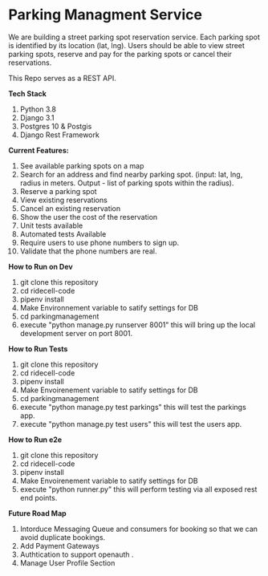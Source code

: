 # Parking Managment Service


We are building a street parking spot reservation service. Each parking spot is identified by its location (lat, lng). Users should be able to view street parking spots, reserve and pay for the parking spots or cancel their reservations.

This Repo serves as a REST API.

**Tech Stack**
1. Python 3.8
2. Django 3.1
3. Postgres 10 & Postgis
4. Django Rest Framework

**Current Features:**

 1. See available parking spots on a map
 2. Search for an address and find nearby parking spot. (input: lat, lng, radius in meters. Output -
    list of parking spots within the radius).
 3. Reserve a parking spot
 4. View existing reservations
 5. Cancel an existing reservation
 6. Show the user the cost of the reservation
 7. Unit tests available
 8. Automated tests  Available
 9. Require users to use phone numbers to sign up.
 10. Validate that the phone numbers are real.

**How to Run on Dev**
1. git clone this repository
2. cd ridecell-code
3. pipenv install
4. Make Environnement variable to satify settings  for DB
5. cd parkingmanagement
6. execute "python manage.py  runserver 8001" this will bring up the local development server on port 8001.

**How to Run Tests**
1. git clone this repository
2. cd ridecell-code
3. pipenv install
4. Make Envoirenement variable to satify settings  for DB
5. cd parkingmanagement
6. execute "python manage.py test parkings" this will  test the parkings app.
7. execute "python manage.py test users" this will test the users app.

**How to Run e2e**
1. git clone this repository
2. cd ridecell-code
3. pipenv install
4. Make Envoirenement variable to satify settings  for DB
5. execute "python runner.py" this will perform testing via all exposed rest end points.


**Future Road Map**
1. Intorduce Messaging Queue and consumers for booking so that we can avoid duplicate bookings.
2. Add Payment Gateways
3. Authtication to support openauth .
4. Manage User Profile Section
